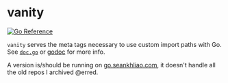 # vanity

[![Go Reference][badge]][pkgsite]

`vanity` serves the meta tags necessary to use custom import paths with Go.
See [`doc.go`](doc.go) or [godoc](pkgsite) for more info.

A version is/should be running on [go.seankhliao.com][hosted],
it doesn't handle all the old repos I archived @erred.

[badge]: https://pkg.go.dev/badge/go.seankhliao.com/mono/go/cmd/vanity.svg
[pkgsite]: https://pkg.go.dev/go.seankhliao.com/mono/go/cmd/vanity
[hosted]: https://go.seankhliao.com/
